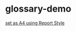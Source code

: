 # glossary-demo

[set as A4 using Report Style](https://vivliostyle.org/viewer/#src=https://raw.githubusercontent.com/semanticClimate/glossary-demo/main/html/index.html)
